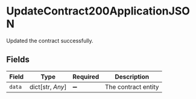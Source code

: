 # UpdateContract200ApplicationJSON

Updated the contract successfully.


## Fields

| Field               | Type                | Required            | Description         |
| ------------------- | ------------------- | ------------------- | ------------------- |
| `data`              | dict[str, *Any*]    | :heavy_minus_sign:  | The contract entity |